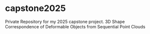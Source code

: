 # capstone2025
Private Repository for my 2025 capstone project. 3D Shape Correspondence of Deformable Objects from Sequential Point Clouds

